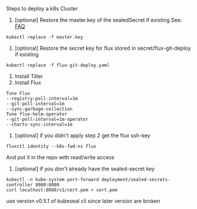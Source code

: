 Steps to deploy a k8s Cluster

 1. [optional]
 Restore the master.key of the sealedSecret if existing See: [FAQ](https://github.com/bitnami-labs/sealed-secrets#faq) 
 ```
 kubectl replace -f master.key
 ```
1. [optional]
Restore the secret key for flux stored in secret/flux-git-deploy if existing
 ```
kubectl replace -f flux-git-deploy.yaml
 ```
1. Install Tiller
1. Install Flux
 ```
Tune Flux
--registry-poll-interval=1m
--git-poll-interval=1m
--sync-garbage-collection
Tune flux-helm-operator
--git-poll-interval=1m-operator
--charts-sync-interval=1m
 ```
 1. [optional]
if you didn't apply step 2 get the flux ssh-key
 ```
fluxctl identity --k8s-fwd-ns flux
 ```
And put it in the repo with read/write access
1. [optional]
if you don't already have the sealed-secret key
 ```
kubectl -n kube-system port-forward deployment/sealed-secrets-controller 8080:8080
curl localhost:8080/v1/cert.pem > cert.pem
 ```
use version v0.5.1 of kubeseal cli since later version are broken
